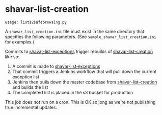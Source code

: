 shavar-list-creation
====================
    usage: lists2safebrowsing.py

A `shavar_list_creation.ini` file must exist in the same directory that specifies the following parameters. (See `sample_shavar_list_creation.ini` for examples.)

Commits to [shavar-list-exceptions](https://github.com/mozilla-services/shavar-list-exceptions) trigger rebuilds of [shavar-list-creation](https://github.com/mozilla-services/shavar-list-creation) like so:

1. A commit is made to [shavar-list-exceptions](https://github.com/mozilla-services/shavar-list-exceptions)
2. That commit triggers a Jenkins workflow that will pull down the current exception list
3. Jenkins then pulls down the master codebase from [shavar-list-creation](https://github.com/mozilla-services/shavar-list-creation) and builds the list
4. The completed list is placed in the s3 bucket for production

This job does not run on a cron. This is OK so long as we're not publishing true incremental updates.
